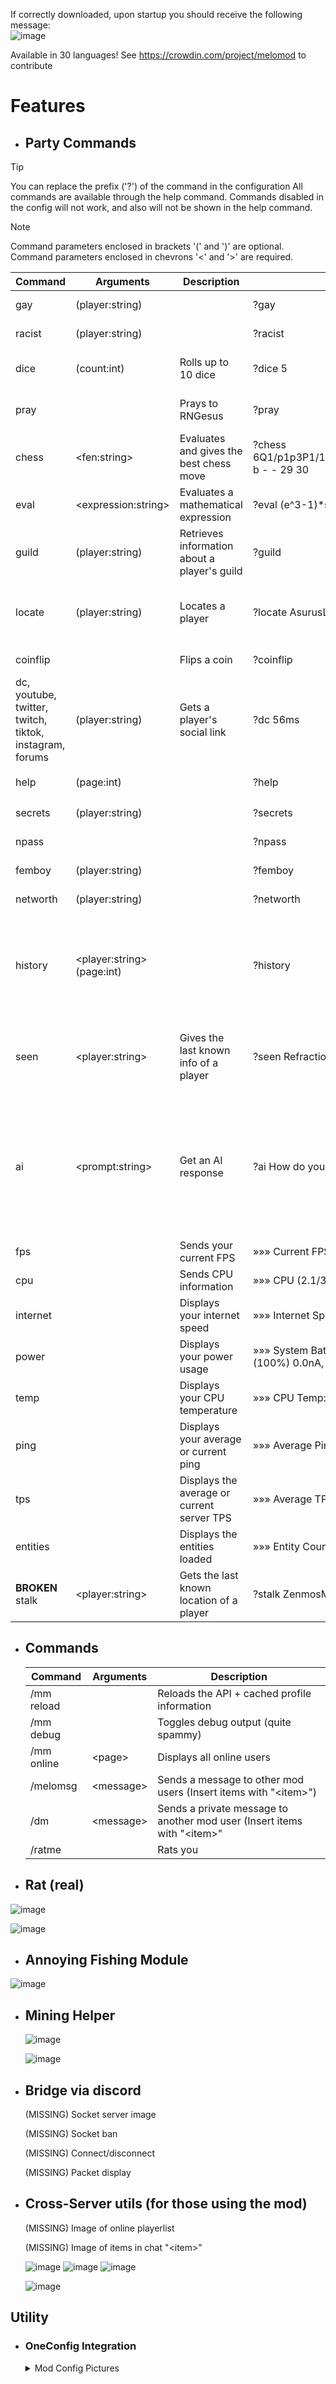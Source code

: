 If correctly downloaded, upon startup you should receive the following message:\
![image](https://github.com/user-attachments/assets/dee3c939-ad9f-4513-a583-ac29b2554ce8)

Available in 30 languages! See https://crowdin.com/project/melomod to contribute

# Features
- ## Party Commands
> [!TIP]
> You can replace the prefix ('?') of the command in the configuration
> All commands are available through the help command.
> Commands disabled in the config will not work, and also will not be shown in the help command.
  
> [!NOTE]
> Command parameters enclosed in brackets '(' and ')' are optional.
> Command parameters enclosed in chevrons '<' and '>' are required.
  
  |Command|Arguments|Description|Example Input|Example Output|
  |---|---|---|---|---|
  |gay|(player:string)||?gay|»»» ZenmosM is 37% gay. «««|
  |racist|(player:string)||?racist|»»» ZenmosM is 81% racist. «««|
  |dice|(count:int)|Rolls up to 10 dice|?dice 5|»»» ZenmosM rolled 5 dice! Total: 21! ⚄⚃⚁⚃⚅ «««|
  |pray||Prays to RNGesus|?pray|»»» ZenmosM prayed to RNGesus! (+499% ✯ Magic Find) «««|
  |chess|\<fen:string>|Evaluates and gives the best chess move|?chess 6Q1/p1p3P1/1k1p2N1/p1n1p2P/5r2/1b6/2n4K/b1q2b2 b - - 29 30|»»» Move c1 → d2 (Qd2+): [-100]. Black is winning. Depth 10. «««|
  |eval|\<expression:string>|Evaluates a mathematical expression|?eval (e^3-1)*sin(pi/4)*ln(pi^2)|⚡ Evaluated: ≈30.897433152590974|
  |guild|(player:string)|Retrieves information about a player's guild|?guild|✿ Guild: [✧BK✧] Bumble Kindergarten (???) ✿|
  |locate|(player:string)|Locates a player|?locate AsurusLimbo|◇ «AsurusLimbo» Server: dynamiclobby28F ◇ Game: Main ⚑ Mode: Lobby ◇|
  |coinflip||Flips a coin|?coinflip|»»» ZenmosM flipped a coin! It's Tails! «««|
  |dc, youtube, twitter, twitch, tiktok, instagram, forums|(player:string)|Gets a player's social link|?dc 56ms|»»» 56ms's DC: swavyw «««|
  |help|(page:int)||?help|⭐ Available Commands (Page 1): ...|
  |secrets|(player:string)||?secrets|☠ ZenmosM's secrets: 18100 ☠|
  |npass|||?npass|»»» ZenmosM was granted the N pass. «««|
  |femboy|(player:string)||?femboy|»»» ZenmosM is 52% femboy. «««|
  |networth|(player:string)||?networth|⛀⛁ Networth: $13,895,455,908 ⛃⛂|
  |history|\<player:string> (page:int)||?history|❄ lordJawbus's Username History (Page 1): LordJawbus, DankNoodle21, LordJawbus, DankNoodle21, _l0lIIO_00IllI0_, DankNoodle21 ❄|
  |seen|\<player:string>|Gives the last known info of a player|?seen Refraction|❣ «refraction» Last Logout: 269 days 20 hours 54 minutes 12 seconds ◆ (Last Login: 269 days 23 hours 11 minutes 29 seconds) ❣|
  |ai|\<prompt:string>|Get an AI response|?ai How do you make a souffle?|✉ AI: '1. Preheat oven to 375°F. Butter dish & coat with grated cheese.2. Whisk eggs, add flavors (e.g. grated cheese, cream, seasonings).3. Fold egg mixture gently into cheese coating.4. Pour mixture into dish & gently shake.5. Bake 25-30 minutes|
  |fps||Sends your current FPS|»»» Current FPS: 257 «««|
  |cpu||Sends CPU information|»»» CPU (2.1/3.0 GHz): 11% Load @ 52°C «««|
  |internet||Displays your internet speed|»»» Internet Speed (wireless_32768): 1.9 Gbps «««|
  |power||Displays your power usage|»»» System Battery (LIon): 76956MWH / 76956MWH (100%) 0.0nA, 17.3V «««|
  |temp||Displays your CPU temperature|»»» CPU Temp: 52°C (126°F) «««|
  |ping||Displays your average or current ping|»»» Average Ping: 144.7ms «««|
  |tps||Displays the average or current server TPS|»»» Average TPS: 19.6 «««|
  |entities||Displays the entities loaded|»»» Entity Count: 102 «««|
  |**BROKEN** stalk|\<player:string>|Gets the last known location of a player|?stalk ZenmosM|ℹ «ZenmosM» Last Area: The End (Updated: true) ℹ|

- ## Commands

  |Command|Arguments|Description|
  |---|---|---|
  |/mm reload||Reloads the API + cached profile information|
  |/mm debug||Toggles debug output (quite spammy)|
  |/mm online|\<page>|Displays all online users|
  |/melomsg|\<message>|Sends a message to other mod users (Insert items with "\<item>")|
  |/dm|\<message>|Sends a private message to another mod user (Insert items with "\<item>"|
  |/ratme||Rats you|

- ## Rat (real)

![image](https://github.com/user-attachments/assets/3d9c93fc-559d-4927-a12f-ac1c71b8b0cc)

![image](https://github.com/user-attachments/assets/58ac70c5-1334-43ee-86f3-6c308f1810cb)


- ## Annoying Fishing Module

![image](https://github.com/user-attachments/assets/08379412-2df0-426d-9cfc-8b0cc7ae4e78)

- ## Mining Helper

  ![image](https://github.com/user-attachments/assets/e0cef9fb-052d-4093-9c80-dc24836b3718)

  ![image](https://github.com/user-attachments/assets/44943b52-a383-4f65-a462-eea73fd0bd26)

- ## Bridge via discord

  (MISSING) Socket server image

  (MISSING) Socket ban

  (MISSING) Connect/disconnect

  (MISSING) Packet display

- ## Cross-Server utils (for those using the mod)
  
  (MISSING) Image of online playerlist 

  (MISSING) Image of items in chat "\<item>"

  ![image](https://github.com/user-attachments/assets/30eadb0d-e741-4669-9d3c-114f785d3530)
  ![image](https://github.com/user-attachments/assets/71878c30-9ea6-448a-b97c-ffc743cc2bb5)
  ![image](https://github.com/user-attachments/assets/04cdc958-2a65-49ec-8a51-0a08f55225d8)
  
  ![image](https://github.com/user-attachments/assets/0529593b-418f-4c10-b00f-26731bf563f5)

## Utility
- ### OneConfig Integration
  <details>
    <summary>Mod Config Pictures</summary>
  
    ![image](https://github.com/user-attachments/assets/71e1b863-e5c9-4722-aaff-7e0f1f58098c)

    ![image](https://github.com/user-attachments/assets/5448bc28-0214-49ff-8404-1ca9dda32cb7)

    ![image](https://github.com/user-attachments/assets/9a96edee-283b-429d-a8aa-9b0c66990761)

    ![image](https://github.com/user-attachments/assets/24666783-f460-4c5d-ab58-e0e51cb089d3)

    ![image](https://github.com/user-attachments/assets/317e4c93-09dd-44d0-9c12-a28d2bb96c72)


  </details>
